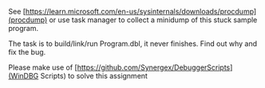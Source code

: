 See [https://learn.microsoft.com/en-us/sysinternals/downloads/procdump](procdump) or use task manager to collect a minidump of this stuck sample program.

The task is to build/link/run Program.dbl, it never finishes. Find out why and fix the bug.

Please make use of [https://github.com/Synergex/DebuggerScripts](WinDBG Scripts) to solve this assignment